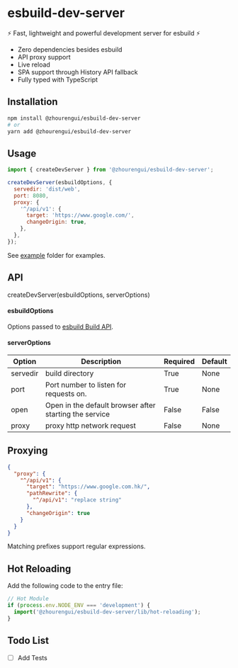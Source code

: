 # esbuild-dev-server

<g-emoji class="g-emoji" alias="zap" fallback-src="https://github.githubassets.com/images/icons/emoji/unicode/26a1.png">⚡️</g-emoji> Fast, lightweight and powerful development server for esbuild <g-emoji class="g-emoji" alias="zap" fallback-src="https://github.githubassets.com/images/icons/emoji/unicode/26a1.png">⚡️</g-emoji>

- Zero dependencies besides esbuild
- API proxy support
- Live reload
- SPA support through History API fallback
- Fully typed with TypeScript

## Installation

```bash
npm install @zhourengui/esbuild-dev-server
# or
yarn add @zhourengui/esbuild-dev-server
```

## Usage

```mjs
import { createDevServer } from '@zhourengui/esbuild-dev-server';

createDevServer(esbuildOptions, {
  servedir: 'dist/web',
  port: 8080,
  proxy: {
    '^/api/v1': {
      target: 'https://www.google.com/',
      changeOrigin: true,
    },
  },
});
```

See [example](https://github.com/zhourengui/esbuild-dev-server/tree/master/example) folder for examples.

## API

createDevServer(esbuildOptions, serverOptions)

#### esbuildOptions

Options passed to [esbuild Build API](https://esbuild.github.io/api/).

#### serverOptions

| Option   | Description                                            | Required | Default |
| -------- | ------------------------------------------------------ | -------- | ------- |
| servedir | build directory                                        | True     | None    |
| port     | Port number to listen for requests on.                 | True     | None    |
| open     | Open in the default browser after starting the service | False    | False   |
| proxy    | proxy http network request                             | False    | None    |

## Proxying

```json
{
  "proxy": {
    "^/api/v1": {
      "target": "https://www.google.com.hk/",
      "pathRewrite": {
        "^/api/v1": "replace string"
      },
      "changeOrigin": true
    }
  }
}
```

Matching prefixes support regular expressions.

## Hot Reloading

Add the following code to the entry file:

```js
// Hot Module
if (process.env.NODE_ENV === 'development') {
  import('@zhourengui/esbuild-dev-server/lib/hot-reloading');
}
```

## Todo List

- [ ] Add Tests

